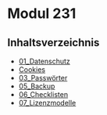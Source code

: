 # Modul 231
## Inhaltsverzeichnis
- [01_Datenschutz](01_Datenschutz) <br>
- [Cookies](Cookies.md) <br>
- [03_Passwörter](03_Passwörter) <br>
- [05_Backup](05_Backup) <br>
- [06_Checklisten](06_meine%20Datenschützen%20(Checklisten)) <br>
- [07_Lizenzmodelle](07_Lizenzmodelle) <br>


